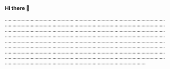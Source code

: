 ### Hi there 👋

.............................................................................................................................................................................................................................................................................................................................................................................................................................................................................................................................................................................................................................................................................................................................................................................................................................................................................................................................................................................................................................................................................................................................................